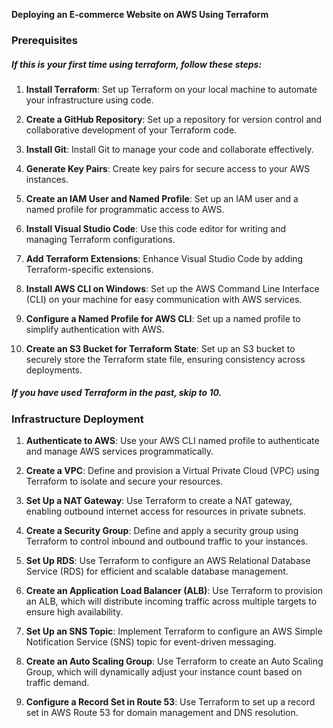 **Deploying an E-commerce Website on AWS Using Terraform**


### Prerequisites

##### If this is your first time using terraform, follow these steps:

1. **Install Terraform**: Set up Terraform on your local machine to automate your infrastructure using code.

2. **Create a GitHub Repository**: Set up a repository for version control and collaborative development of your Terraform code.

3. **Install Git**: Install Git to manage your code and collaborate effectively.

4. **Generate Key Pairs**: Create key pairs for secure access to your AWS instances.

5. **Create an IAM User and Named Profile**: Set up an IAM user and a named profile for programmatic access to AWS.

6. **Install Visual Studio Code**: Use this code editor for writing and managing Terraform configurations.

7. **Add Terraform Extensions**: Enhance Visual Studio Code by adding Terraform-specific extensions.

8. **Install AWS CLI on Windows**: Set up the AWS Command Line Interface (CLI) on your machine for easy communication with AWS services.

9. **Configure a Named Profile for AWS CLI**: Set up a named profile to simplify authentication with AWS.

10. **Create an S3 Bucket for Terraform State**: Set up an S3 bucket to securely store the Terraform state file, ensuring consistency across deployments.

##### If you have used Terraform in the past, skip to 10. 


### Infrastructure Deployment


1. **Authenticate to AWS**: Use your AWS CLI named profile to authenticate and manage AWS services programmatically.

2. **Create a VPC**: Define and provision a Virtual Private Cloud (VPC) using Terraform to isolate and secure your resources.

3. **Set Up a NAT Gateway**: Use Terraform to create a NAT gateway, enabling outbound internet access for resources in private subnets.

4. **Create a Security Group**: Define and apply a security group using Terraform to control inbound and outbound traffic to your instances.

5. **Set Up RDS**: Use Terraform to configure an AWS Relational Database Service (RDS) for efficient and scalable database management.

6. **Create an Application Load Balancer (ALB)**: Use Terraform to provision an ALB, which will distribute incoming traffic across multiple targets to ensure high availability.

7. **Set Up an SNS Topic**: Implement Terraform to configure an AWS Simple Notification Service (SNS) topic for event-driven messaging.

8. **Create an Auto Scaling Group**: Use Terraform to create an Auto Scaling Group, which will dynamically adjust your instance count based on traffic demand.

9. **Configure a Record Set in Route 53**: Use Terraform to set up a record set in AWS Route 53 for domain management and DNS resolution.


